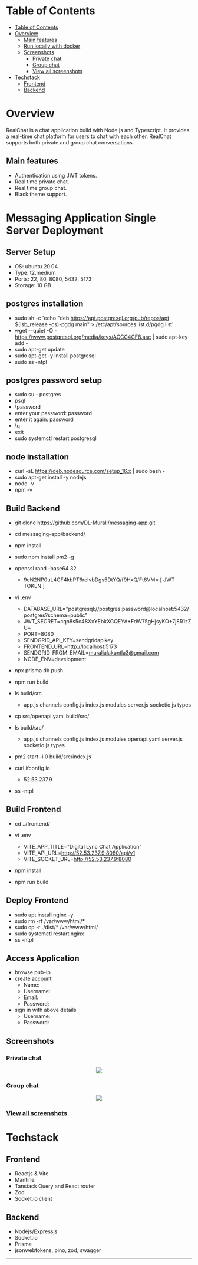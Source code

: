 # Table of Contents

- [Table of Contents](#table-of-contents)
- [Overview](#overview)
  - [Main features](#main-features)
  - [Run locally with docker](#run-locally-with-docker)
  - [Screenshots](#screenshots)
    - [Private chat](#private-chat)
    - [Group chat](#group-chat)
    - [View all screenshots](#view-all-screenshots)
- [Techstack](#techstack)
  - [Frontend](#frontend)
  - [Backend](#backend)

# Overview

RealChat is a chat application build with Node.js and Typescript. It provides a real-time chat platform for users to chat with each other. RealChat supports both private and group chat conversations.

## Main features

- Authentication using JWT tokens.
- Real time private chat.
- Real time group chat.
- Black theme support.

# Messaging Application Single Server Deployment

## Server Setup

- OS: ubuntu 20.04
- Type: t2.medium
- Ports: 22, 80, 8080, 5432, 5173
- Storage: 10 GB

## postgres installation

- sudo sh -c 'echo "deb https://apt.postgresql.org/pub/repos/apt $(lsb_release -cs)-pgdg main" > /etc/apt/sources.list.d/pgdg.list'
- wget --quiet -O - https://www.postgresql.org/media/keys/ACCC4CF8.asc | sudo apt-key add -
- sudo apt-get update
- sudo apt-get -y install postgresql
- sudo ss -ntpl

## postgres password setup
- sudo su - postgres
- psql
- \password
- enter your password: password
- enter it again: password
- \q
- exit
- sudo systemctl restart postgresql

## node installation
- curl -sL https://deb.nodesource.com/setup_16.x | sudo bash -
- sudo apt-get install -y nodejs
- node -v
- npm -v

## Build Backend
- git clone https://github.com/DL-Murali/messaging-app.git
- cd messaging-app/backend/
- npm install
- sudo npm install pm2 -g
- openssl rand -base64 32
  - 9cN2NP0uL4GF4kbPT6rcIvbDgs5DtYQ/f9HxQ/Ft6VM=  [ JWT TOKEN ]
- vi .env
  - DATABASE_URL="postgresql://postgres:password@localhost:5432/postgres?schema=public"
  - JWT_SECRET=cqn8s5c48XxYEbkXGQEYA+FdW75gHjsyKO+7j8R1zZU=
  - PORT=8080
  - SENDGRID_API_KEY=sendgridapikey
  - FRONTEND_URL=http://localhost:5173
  - SENDGRID_FROM_EMAIL=muralialakuntla3@gmail.com
  - NODE_ENV=development

- npx prisma db push
- npm run build
- ls build/src
  - app.js  channels  config.js  index.js  modules server.js  socketio.js  types

- cp src/openapi.yaml build/src/
- ls build/src/
  - app.js  channels  config.js  index.js  modules  openapi.yaml  server.js  socketio.js  types

- pm2 start -i 0 build/src/index.js
- curl ifconfig.io
  - 52.53.237.9
- ss -ntpl

## Build Frontend

- cd ../frontend/
- vi .env
  - VITE_APP_TITLE="Digital Lync Chat Application"
  - VITE_API_URL=http://52.53.237.9:8080/api/v1
  - VITE_SOCKET_URL=http://52.53.237.9:8080

- npm install
- npm run build

## Deploy Frontend
- sudo apt install nginx -y
- sudo rm -rf /var/www/html/*
- sudo cp -r ./dist/* /var/www/html/
- sudo systemctl restart nginx
- ss -ntpl

## Access Application
- browse pub-ip
- create account
  - Name:
  - Username:
  - Email:
  - Password:
- sign in with above details 
  - Username:
  - Password:


## Screenshots

### Private chat

<p align="center">
  <img  src="./screenshots/private-chat.png">
</p>

### Group chat

<p align="center">
  <img  src="./screenshots/group-chat.png">
</p>

### [View all screenshots](screenshots/screenshots.md)

# Techstack

## Frontend

- Reactjs & Vite
- Mantine
- Tanstack Query and React router
- Zod
- Socket.io client

## Backend

- Nodejs/Expressjs
- Socket.io
- Prisma
- jsonwebtokens, pino, zod, swagger

---
